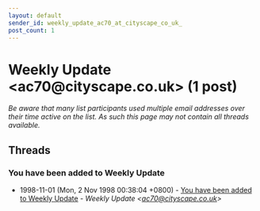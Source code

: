 ```yaml
---
layout: default
sender_id: weekly_update_ac70_at_cityscape_co_uk_
post_count: 1
---
```


# Weekly Update <ac70<span>@</span>cityscape.co.uk> (1 post)

_Be aware that many list participants used multiple email addresses over their time active on the list. As such this page may not contain all threads available._

## Threads

### You have been added to Weekly Update
+ 1998-11-01 (Mon, 2 Nov 1998 00:38:04 +0800) - [You have been added to Weekly Update](/archive/1998/11/13a8fbf9f16339cd8de100fe6f8d426d9457a4b39a5d720294c352c3a0ee51bc) - _Weekly Update \<ac70@cityscape.co.uk\>_

